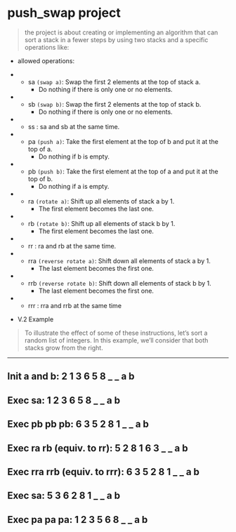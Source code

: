 # push_swap project

> the project is about creating or implementing an algorithm that can sort a stack in a fewer steps
by using two stacks and a specific operations like:

* allowed operations:
- * sa `(swap a)`: Swap the first 2 elements at the top of stack a.
    - Do nothing if there is only one or no elements.
- * sb `(swap b)`: Swap the first 2 elements at the top of stack b.
    - Do nothing if there is only one or no elements.
- * ss : sa and sb at the same time.
- * pa `(push a)`: Take the first element at the top of b and put it at the top of a.
    - Do nothing if b is empty.
- * pb `(push b)`: Take the first element at the top of a and put it at the top of b.
    - Do nothing if a is empty.
- * ra `(rotate a)`: Shift up all elements of stack a by 1.
    - The first element becomes the last one.
- * rb `(rotate b)`: Shift up all elements of stack b by 1.
    - The first element becomes the last one.
- * rr : ra and rb at the same time.
- * rra `(reverse rotate a)`: Shift down all elements of stack a by 1.
    - The last element becomes the first one.
- * rrb `(reverse rotate b)`: Shift down all elements of stack b by 1.
    - The last element becomes the first one.
- * rrr : rra and rrb at the same time

* V.2 Example
> To illustrate the effect of some of these instructions, let’s sort a random list of integers.
In this example, we’ll consider that both stacks grow from the right.
----------------------------------------------------------------------------------------------------------
Init a and b:
2
1
3
6
5
8
_ _
a b
----------------------------------------------------------------------------------------------------------
Exec sa:
1
2
3
6
5
8
_ _
a b
----------------------------------------------------------------------------------------------------------
Exec pb pb pb:
6 3
5 2
8 1
_ _
a b
----------------------------------------------------------------------------------------------------------
Exec ra rb (equiv. to rr):
5 2
8 1
6 3
_ _
a b
----------------------------------------------------------------------------------------------------------
Exec rra rrb (equiv. to rrr):
6 3
5 2
8 1
_ _
a b
----------------------------------------------------------------------------------------------------------
Exec sa:
5 3
6 2
8 1
_ _
a b
----------------------------------------------------------------------------------------------------------
Exec pa pa pa:
1
2
3
5
6
8
_ _
a b
----------------------------------------------------------------------------------------------------------
